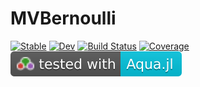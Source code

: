 # MVBernoulli

[![Stable](https://img.shields.io/badge/docs-stable-blue.svg)](https://dufourc1.github.io/MVBernoulli.jl/stable/)
[![Dev](https://img.shields.io/badge/docs-dev-blue.svg)](https://dufourc1.github.io/MVBernoulli.jl/dev/)
[![Build Status](https://github.com/dufourc1/MVBernoulli.jl/actions/workflows/CI.yml/badge.svg?branch=main)](https://github.com/dufourc1/MVBernoulli.jl/actions/workflows/CI.yml?query=branch%3Amain)
[![Coverage](https://codecov.io/gh/dufourc1/MVBernoulli.jl/branch/main/graph/badge.svg)](https://codecov.io/gh/dufourc1/MVBernoulli.jl)
[![Aqua QA](https://raw.githubusercontent.com/JuliaTesting/Aqua.jl/master/badge.svg)](https://github.com/JuliaTesting/Aqua.jl)